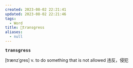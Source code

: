 ```yaml
---
created: 2023-08-02 22:21:41
updated: 2023-08-02 22:21:46
tags:
  - Word
title: 📖transgress
aliases:
  - null
---
```


<pre><strong>transgress</strong></pre>
[trænzˈgres]
v. to do something that is not allowed 违反，侵犯
